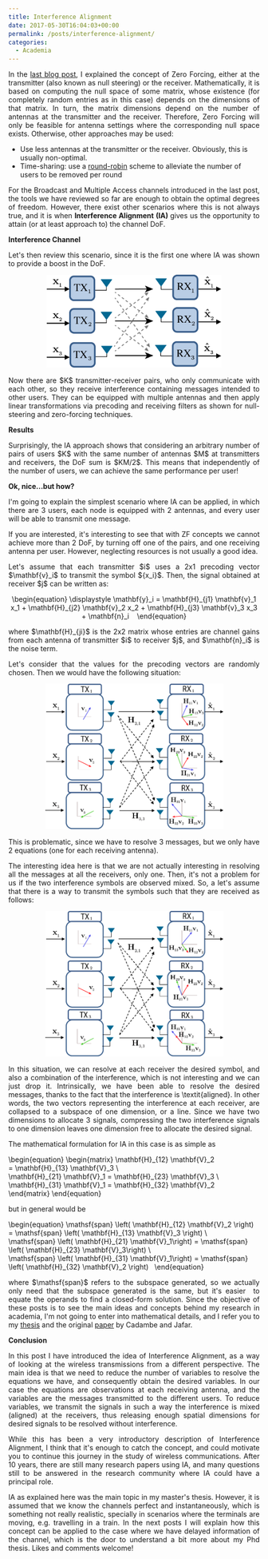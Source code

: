 ```yaml
---
title: Interference Alignment
date: 2017-05-30T16:04:03+00:00
permalink: /posts/interference-alignment/
categories:
  - Academia
---
```


<!-- <i> If latex formulas are not shown in your browser, please make sure you allow loading insecure scripts from this page. Right hand side of the address bar in chrome you will see a placeholder where this can be enabled.</i> -->

<p style="text-align: justify;">In the <a href="/posts/background/">last blog post</a>, I explained the concept of Zero Forcing, either at the transmitter (also known as null steering) or the receiver. Mathematically, it is based on computing the null space of some matrix, whose existence (for completely random entries as in this case) depends on the dimensions of that matrix. In turn, the matrix dimensions depend on the number of antennas at the transmitter and the receiver. Therefore, Zero Forcing will only be feasible for antenna settings where the corresponding null space exists. Otherwise, other approaches may be used:</p>
<ul>
 	<li>Use less antennas at the transmitter or the receiver. Obviously, this is usually non-optimal.</li>
 	<li>Time-sharing: use a <a href="https://en.wikipedia.org/wiki/Round-robin">round-robin</a> scheme to alleviate the number of users to be removed per round</li>
</ul>
<p style="text-align: justify;">For the Broadcast and Multiple Access channels introduced in the last post, the tools we have reviewed so far are enough to obtain the optimal degrees of freedom. However, there exist other scenarios where this is not always true, and it is when <strong>Interference Alignment (IA) </strong>gives us the opportunity to attain (or at least approach to) the channel DoF.</p>

<strong>Interference Channel</strong>

<p style="text-align: justify;">Let's then review this scenario, since it is the first one where IA was shown to provide a boost in the DoF.</p>
<p style="text-align: center;"><img src="/content/IC.png" alt="" width="350" height="186" /></p>
<p style="text-align: justify;">Now there are $K$ transmitter-receiver pairs, who only communicate with each other, so they receive interference containing messages intended to other users. They can be equipped with multiple antennas and then apply linear transformations via precoding and receiving filters as shown for null-steering and zero-forcing techniques.</p>

<strong>Results</strong>

<p style="text-align: justify;">Surprisingly, the IA approach shows that considering an arbitrary number of pairs of users $K$ with the same number of antennas $M$ at transmitters and receivers, the DoF sum is $KM/2$. This means that independently of the number of users, we can achieve the same performance per user!</p>

<strong>Ok, nice...but how?</strong>

<p style="text-align: justify;">I'm going to explain the simplest scenario where IA can be applied, in which there are 3 users, each node is equipped with 2 antennas, and every user will be able to transmit one message.</p>

<p style="text-align: justify;">If you are interested, it's interesting to see that with ZF concepts we cannot achieve more than 2 DoF, by turning off one of the pairs, and one receiving antenna per user. However, neglecting resources is not usually a good idea.</p>

<p style="text-align: justify;">Let's assume that each transmitter $i$ uses a 2x1 precoding vector $\mathbf{v}_i$ to transmit the symbol ${x_i}$. Then, the signal obtained at receiver $j$ can be written as:</p>
<p align="center">
\begin{equation} \displaystyle \mathbf{y}_i =
\mathbf{H}_{j1} \mathbf{v}_1 x_1 +
\mathbf{H}_{j2} \mathbf{v}_2 x_2 +
\mathbf{H}_{j3} \mathbf{v}_3 x_3
+ \mathbf{n}_i   
\end{equation}
</p>
<p style="text-align: justify;">where $\mathbf{H}_{ji}$ is the 2x2 matrix whose entries are channel gains from each antenna of transmitter $i$ to receiver $j$, and $\mathbf{n}_i$ is the noise term.</p>

<p style="text-align: justify;">Let's consider that the values for the precoding vectors are randomly chosen. Then we would have the following situation:</p>

<div style="text-align: center">
  <img src="/content/IA_random.png" alt="" width="357" height="291" />
</div> <p> </p>

<p style="text-align: justify;">This is problematic, since we have to resolve 3 messages, but we only have 2 equations (one for each receiving antenna).</p>

<p style="text-align: justify;">The interesting idea here is that we are not actually interesting in resolving all the messages at all the receivers, only one. Then, it's not a problem for us if the two interference symbols are observed mixed. So, a let's assume that there is a way to transmit the symbols such that they are received as follows:</p>

<div style="text-align: center">
  <img src="/content/IA_CJ.png" alt="" width="357" height="291" />
</div> <p> </p>

<p style="text-align: justify;">In this situation, we can resolve at each receiver the desired symbol, and also a combination of the interference, which is not interesting and we can just drop it. Intrinsically, we have been able to resolve the desired messages, thanks to the fact that the interference is \textit{aligned}. In other words, the two vectors representing the interference at each receiver, are collapsed to a subspace of one dimension, or a line. Since we have two dimensions to allocate 3 signals, compressing the two interference signals to one dimension leaves one dimension free to allocate the desired signal.</p>

<p style="text-align: justify;">The mathematical formulation for IA in this case is as simple as</p>

\begin{equation}    \begin{matrix}
  \mathbf{H}\_{12} \mathbf{V}_2 = \mathbf{H}\_{13} \mathbf{V}_3 \\\
  \mathbf{H}\_{21} \mathbf{V}_1 = \mathbf{H}\_{23} \mathbf{V}_3 \\\
  \mathbf{H}\_{31} \mathbf{V}_1 = \mathbf{H}\_{32} \mathbf{V}_2   
  \end{matrix} \end{equation}

but in general would be

\begin{equation}
\mathsf{span} \left\( \mathbf{H}\_{12} \mathbf{V}_2 \right\) =
\mathsf{span} \left\( \mathbf{H}\_{13} \mathbf{V}_3 \right\) \\\
\mathsf{span} \left\( \mathbf{H}\_{21} \mathbf{V}_1\right\) =
\mathsf{span} \left\( \mathbf{H}\_{23} \mathbf{V}_3\right\) \\\
\mathsf{span} \left\( \mathbf{H}\_{31} \mathbf{V}_1\right\) =
\mathsf{span} \left\( \mathbf{H}\_{32} \mathbf{V}_2 \right\)  
\end{equation}

<p style="text-align: justify;">where $\mathsf{span}$ refers to the subspace generated, so we actually only need that the subspace generated is the same, but it's easier  to equate the operands to find a closed-form solution. Since the objective of these posts is to see the main ideas and concepts behind my research in academia, I'm not going to enter into mathematical details, and I refer you to my <a href="/content/marcPhd.pdf">thesis</a> and the original <a href="https://arxiv.org/abs/0707.0323">paper</a> by Cadambe and Jafar.</p>

<strong>Conclusion</strong>

<p style="text-align: justify;">In this post I have introduced the idea of Interference Alignment, as a way of looking at the wireless transmissions from a different perspective. The main idea is that we need to reduce the number of variables to resolve the equations we have, and consequently obtain the desired variables. In our case the equations are observations at each receiving antenna, and the variables are the messages transmitted to the different users. To reduce variables, we transmit the signals in such a way the interference is mixed (aligned) at the receivers, thus releasing enough spatial dimensions for desired signals to be resolved without interference.</p>

<p style="text-align: justify;">While this has been a very introductory description of Interference Alignment, I think that it's enough to catch the concept, and could motivate you to continue this journey in the study of wireless communications. After 10 years, there are still many research papers using IA, and many questions still to be answered in the research community where IA could have a principal role.</p>

<p style="text-align: justify;">IA as explained here was the main topic in my master's thesis. However, it is assumed that we know the channels perfect and instantaneously, which is something not really realistic, specially in scenarios where the terminals are moving, e.g. travelling in a train. In the next posts I will explain how this concept can be applied to the case where we have delayed information of the channel, which is the door to understand a bit more about my Phd thesis. Likes and comments welcome!</p>
